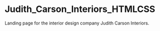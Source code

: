 # Judith_Carson_Interiors_HTMLCSS
Landing page for the interior design company Judith Carson Interiors.
